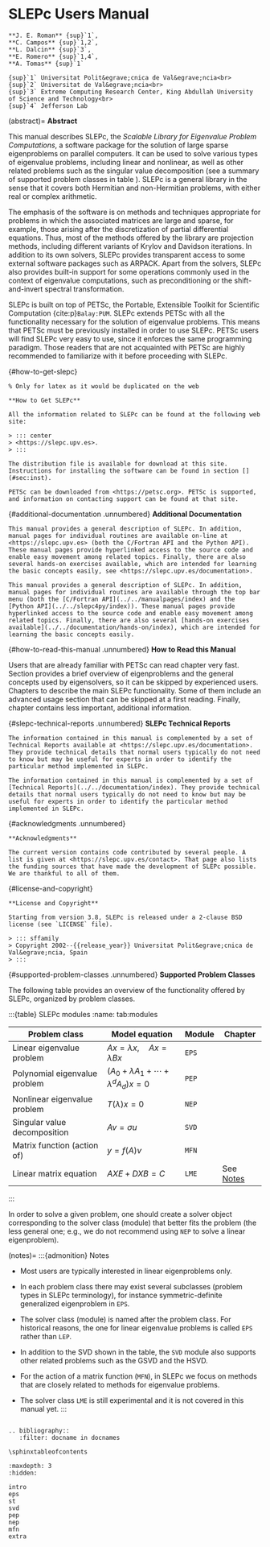 # SLEPc Users Manual

```{only} html
**J. E. Roman** {sup}`1`,
**C. Campos** {sup}`1,2`,
**L. Dalcin** {sup}`3`,
**E. Romero** {sup}`1,4`,
**A. Tomas** {sup}`1`

{sup}`1` Universitat Polit&egrave;cnica de Val&egrave;ncia<br>
{sup}`2` Universitat de Val&egrave;ncia<br>
{sup}`3` Extreme Computing Research Center, King Abdullah University of Science and Technology<br>
{sup}`4` Jefferson Lab
```

(abstract)=
**Abstract**

This manual describes SLEPc, the *Scalable Library for Eigenvalue Problem Computations*, a software package for the solution of large sparse eigenproblems on parallel computers. It can be used to solve various types of eigenvalue problems, including linear and nonlinear, as well as other related problems such as the singular value decomposition (see a summary of supported problem classes in table [](#tab:modules)). SLEPc is a general library in the sense that it covers both Hermitian and non-Hermitian problems, with either real or complex arithmetic.

The emphasis of the software is on methods and techniques appropriate for problems in which the associated matrices are large and sparse, for example, those arising after the discretization of partial differential equations. Thus, most of the methods offered by the library are projection methods, including different variants of Krylov and Davidson iterations. In addition to its own solvers, SLEPc provides transparent access to some external software packages such as ARPACK. Apart from the solvers, SLEPc also provides built-in support for some operations commonly used in the context of eigenvalue computations, such as preconditioning or the shift-and-invert spectral transformation.

SLEPc is built on top of PETSc, the Portable, Extensible Toolkit for Scientific Computation {cite:p}`Balay:PUM`. SLEPc extends PETSc with all the functionality necessary for the solution of eigenvalue problems. This means that PETSc must be previously installed in order to use SLEPc. PETSc users will find SLEPc very easy to use, since it enforces the same programming paradigm. Those readers that are not acquainted with PETSc are highly recommended to familiarize with it before proceeding with SLEPc.

{#how-to-get-slepc}
```{only} latex
% Only for latex as it would be duplicated on the web

**How to Get SLEPc**

All the information related to SLEPc can be found at the following web site:

> ::: center
> <https://slepc.upv.es>.
> :::

The distribution file is available for download at this site. Instructions for installing the software can be found in section [](#sec:inst).

PETSc can be downloaded from <https://petsc.org>. PETSc is supported, and information on contacting support can be found at that site.
```

{#additional-documentation .unnumbered}
**Additional Documentation**

```{only} latex
This manual provides a general description of SLEPc. In addition, manual pages for individual routines are available on-line at <https://slepc.upv.es> (both the C/Fortran API and the Python API). These manual pages provide hyperlinked access to the source code and enable easy movement among related topics. Finally, there are also several hands-on exercises available, which are intended for learning the basic concepts easily, see <https://slepc.upv.es/documentation>.
```
```{only} html
This manual provides a general description of SLEPc. In addition, manual pages for individual routines are available through the top bar menu (both the [C/Fortran API](../../manualpages/index) and the [Python API](../../slepc4py/index)). These manual pages provide hyperlinked access to the source code and enable easy movement among related topics. Finally, there are also several [hands-on exercises available](../../documentation/hands-on/index), which are intended for learning the basic concepts easily.
```

{#how-to-read-this-manual .unnumbered}
**How to Read this Manual**

Users that are already familiar with PETSc can read chapter [](#ch:int) very fast. Section [](#sec:eig) provides a brief overview of eigenproblems and the general concepts used by eigensolvers, so it can be skipped by experienced users. Chapters [](#ch:eps) to [](#ch:mfn) describe the main SLEPc functionality. Some of them include an advanced usage section that can be skipped at a first reading. Finally, chapter [](#ch:add) contains less important, additional information.

{#slepc-technical-reports .unnumbered}
**SLEPc Technical Reports**

```{only} latex
The information contained in this manual is complemented by a set of Technical Reports available at <https://slepc.upv.es/documentation>. They provide technical details that normal users typically do not need to know but may be useful for experts in order to identify the particular method implemented in SLEPc.
```
```{only} html
The information contained in this manual is complemented by a set of [Technical Reports](../../documentation/index). They provide technical details that normal users typically do not need to know but may be useful for experts in order to identify the particular method implemented in SLEPc.
```

{#acknowledgments .unnumbered}
```{only} latex
**Acknowledgments**

The current version contains code contributed by several people. A list is given at <https://slepc.upv.es/contact>. That page also lists the funding sources that have made the development of SLEPc possible. We are thankful to all of them.
```

{#license-and-copyright}
```{only} latex
**License and Copyright**

Starting from version 3.8, SLEPc is released under a 2-clause BSD license (see `LICENSE` file).

> ::: sffamily
> Copyright 2002--{{release_year}} Universitat Polit&egrave;cnica de Val&egrave;ncia, Spain
> :::
```

{#supported-problem-classes .unnumbered}
**Supported Problem Classes**

The following table provides an overview of the functionality offered by SLEPc, organized by problem classes.

:::{table} SLEPc modules
:name: tab:modules

  Problem class                  |               Model equation               | Module | Chapter
  -------------------------------|--------------------------------------------|--------|-------------------------------------------------------------------
  Linear eigenvalue problem      |     $Ax=\lambda x,\quad Ax=\lambda Bx$     | `EPS`  | [](#ch:eps)
  Polynomial eigenvalue problem  | $(A_0+\lambda A_1+\cdots+\lambda^dA_d)x=0$ | `PEP`  | [](#ch:pep)
  Nonlinear eigenvalue problem   |              $T(\lambda)x=0$               | `NEP`  | [](#ch:nep)
  Singular value decomposition   |               $Av=\sigma u$                | `SVD`  | [](#ch:svd)
  Matrix function (action of)    |                 $y=f(A)v$                  | `MFN`  | [](#ch:mfn)
  Linear matrix equation         |                $AXE+DXB=C$                 | `LME`  | See [Notes](#notes)
:::

In order to solve a given problem, one should create a solver object corresponding to the solver class (module) that better fits the problem (the less general one; e.g., we do not recommend using `NEP` to solve a linear eigenproblem).

(notes)=
:::{admonition} Notes

-   Most users are typically interested in linear eigenproblems only.

-   In each problem class there may exist several subclasses (problem types in SLEPc terminology), for instance symmetric-definite generalized eigenproblem in `EPS`.

-   The solver class (module) is named after the problem class. For historical reasons, the one for linear eigenvalue problems is called `EPS` rather than `LEP`.

-   In addition to the SVD shown in the table, the `SVD` module also supports other related problems such as the GSVD and the HSVD.

-   For the action of a matrix function (`MFN`), in SLEPc we focus on methods that are closely related to methods for eigenvalue problems.

-   The solver class `LME` is still experimental and it is not covered in this manual yet.
:::

```{rubric} Footnotes
```

```{eval-rst}
.. bibliography::
   :filter: docname in docnames
```

```{raw} latex
\sphinxtableofcontents
```

```{toctree}
:maxdepth: 3
:hidden:

intro
eps
st
svd
pep
nep
mfn
extra
```
